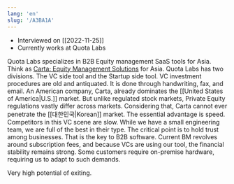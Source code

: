 ```yaml
---
lang: 'en'
slug: '/A3BA1A'
---
```


- Interviewed on [[2022-11-25]]
- Currently works at Quota Labs

Quota Labs specializes in B2B Equity management SaaS tools for Asia.
Think as [Carta: Equity Management Solutions](https://carta.com/) for Asia.
Quota Labs has two divisions.
The VC side tool and the Startup side tool.
VC investment procedures are old and antiquated.
It is done through handwriting, fax, and email.
An American company, Carta, already dominates the [[United States of America|U.S.]] market.
But unlike regulated stock markets, Private Equity regulations vastly differ across markets.
Considering that, Carta cannot ever penetrate the [[대한민국|Korean]] market.
The essential advantage is speed.
Competitors in this VC scene are slow.
While we have a small engineering team, we are full of the best in their type.
The critical point is to hold trust among businesses.
That is the key to B2B software.
Current BM revolves around subscription fees, and because VCs are using our tool, the financial stability remains strong.
Some customers require on-premise hardware, requiring us to adapt to such demands.

<Admonition type="info" title="I love my job because..." icon="💙">
Very high potential of exiting.
</Admonition>
